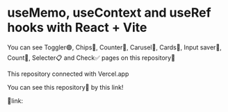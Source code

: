 # useMemo, useContext and useRef hooks with React + Vite

You can see Toggler🟣, Chips🍟, Counter📱, Carusel📃, Cards🎴, Input saver📔, Count📱, Selecter📋 and Check✅ pages on this repository📗

This repository connected with Vercel.app

You can see this repository📗 by this link!

🔗link:
